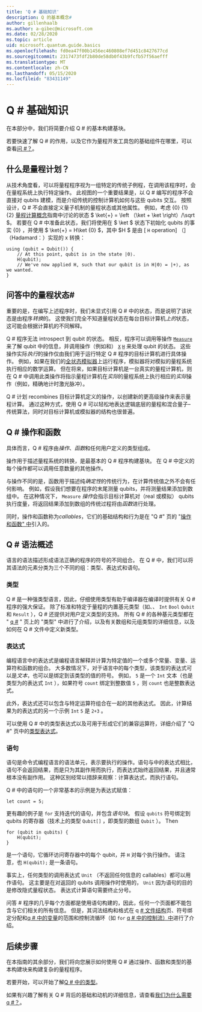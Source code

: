 ```yaml
---
title: 'Q # 基础知识'
description: Q 的基本概念#
author: gillenhaalb
ms.author: a-gibec@microsoft.com
ms.date: 02/28/2020
ms.topic: article
uid: microsoft.quantum.guide.basics
ms.openlocfilehash: fd0ea47f00b1456ec460808ef7d451c8427677cd
ms.sourcegitcommit: 2317473fdf2b80de58db0f43b9fcfb57f56aefff
ms.translationtype: MT
ms.contentlocale: zh-CN
ms.lasthandoff: 05/15/2020
ms.locfileid: "83431149"
---
```

# <a name="q-basics"></a>Q # 基础知识

在本部分中，我们将简要介绍 Q # 的基本构建基块。

若要快速了解 Q # 的作用，以及它作为量程开发工具包的基础组件在哪里，可以查看[问 #？](xref:microsoft.quantum.overview.q-sharp)。 

## <a name="what-is-a-quantum-program"></a>什么是量程计划？

从技术角度看，可以将量程程序视为一组特定的传统子例程，在调用该程序时，会在量程系统上执行特定操作。
此视图的一个重要结果是，以 Q # 编写的程序不会直接对 qubits 建模，而是介绍传统的控制计算机如何与这些 qubits 交互。
按照设计，Q # 不会直接定义量子机制的量程状态或其他属性。
例如，考虑 {0} {1} {2} [量程计算概念](xref:microsoft.quantum.concepts.intro)指南中讨论的状态 $ \ket{+} = \left （\ket + \ket \right）/\sqrt $。
若要在 Q # 中准备此状态，我们将使用在 $ \ket $ 状态下初始化 qubits 的事实 {0} ，并使用 $ \ket{+} = H\ket {0} $，其中 $H $ 是由 [ `H` operation] （] （Hadamard：）实现的 x 转换：

```qsharp
using (qubit = Qubit()) {
    // At this point, qubit is in the state |0⟩.
    H(qubit);
    // We've now applied H, such that our qubit is in H|0⟩ = |+⟩, as we wanted.
}
```

## <a name="quantum-states-in-q"></a>问答中的量程状态#

重要的是，在编写上述程序时，我们未显式引用 Q # 中的状态，而是说明了该状态是由程序*转换*的。
这使我们完全不知道量程状态在每台目标计算机*上的*状态，这可能会根据计算机的不同解释。 

Q # 程序无法 introspect 到 qubit 的状态。
相反，程序可以调用等操作 [`Measure`](xref:microsoft.quantum.intrinsic.measure) 来了解 qubit 中的信息，并调用操作（例如和） [`X`](xref:microsoft.quantum.intrinsic.x) [`H`](xref:microsoft.quantum.intrinsic.h) 来处理 qubit 的状态。
这些操作实际*执行*的操作仅由我们用于运行特定 Q # 程序的目标计算机进行具体操作。
例如，如果在我们的[全状态模拟器](xref:microsoft.quantum.machines.full-state-simulator)上运行程序，模拟器将对模拟的量程系统执行相应的数学运算。
但在将来，如果目标计算机是一台真实的量程计算机，则在 Q # 中调用此类操作将指示量程计算机在*实际*的量程系统上执行相应的*实际*操作（例如，精确地计时激光脉冲）。

Q # 计划 recombines 目标计算机定义的操作，以创建新的更高级操作来表示量程计算。
通过这种方式，使用 Q # 可以轻松地表达逻辑底层的量程和混合量子–传统算法，同时对目标计算机或模拟器的结构也很普遍。

## <a name="q-operations-and-functions"></a>Q # 操作和函数

具体而言，Q # 程序由*操作*、*函数*和任何用户定义的类型组成。 

操作用于描述量程系统的转换，是最基本的 Q # 程序构建基块。 在 Q # 中定义的每个操作都可以调用任意数量的其他操作。

与操作不同的是，函数用于描述纯*确定性*的传统行为，在计算传统值之外不会有任何影响。 例如，假设我们想要在程序的末尾测量 qubits，并将测量结果添加到数组中。
在这种情况下， `Measure` *操作*会指示目标计算机对（real 或模拟） qubits 执行度量，将返回结果添加到数组的传统过程将由*函数*进行处理。

同时，操作和函数称为*callables*，它们的基础结构和行为是在 "Q #" 页的 "[操作和函数" 中](xref:microsoft.quantum.guide.operationsfunctions)引入的。


## <a name="q-syntax-overview"></a>Q # 语法概述

语言的语法描述形成语法正确的程序的符号的不同组合。
在 Q # 中，我们可以将其语法的元素分类为三个不同的组：类型、表达式和语句。

### <a name="types"></a>类型
Q # 是一种强类型语言，因此，仔细使用类型有助于编译器在编译时提供有关 Q # 程序的强大保证。
除了标准和特定于量程的内置基元类型（如、、 `Int` `Bool` `Qubit` 和 `Result` ），Q # 还提供对用户定义类型的支持。
所有 Q # 的各种基元类型都在 " [q #](xref:microsoft.quantum.guide.types) " 页上的 "类型" 中进行了介绍，以及有关数组和元组类型的详细信息，以及如何在 Q # 文件中定义新类型。

### <a name="expressions"></a>表达式
编程语言中的表达式是编程语言解释并计算为特定值的一个或多个常量、变量、运算符和函数的组合。
大多数情况下，对于语言中的每个类型，该类型的表达式可以是*文本*，也可以是绑定到该类型的值的符号。
例如， `5` 是一个 `Int` 文本（也是类型为的表达式 `Int` ），如果符号 `count` 绑定到整数值 `5` ，则 `count` 也是整数表达式。

此外，表达式还可以包含与特定运算符组合在一起的其他表达式。
因此，计算结果为的表达式的另一个示例 `Int` `5` 是 `2+3` 。

可以使用 Q # 中的类型表达式以及可用于形成它们的兼容运算符，详细介绍了 "Q #" 页中的[类型表达式](xref:microsoft.quantum.guide.expressions)。 

### <a name="statements"></a>语句 
语句是命令式编程语言的语法单元，表示要执行的操作。语句与中的表达式相比，语句不会返回结果，而是只为其副作用而执行，而表达式始终返回结果，并且通常根本没有副作用。
这种区别经常以措辞来观察：计算表达式，而执行语句。

Q # 中的语句的一个非常基本的示例是为表达式赋值：
```qsharp
let count = 5;
```

更有趣的例子是 `for` 支持迭代的语句，并包含*语句块*。
假设 `qubits` 符号绑定到 qubits 的寄存器（技术上的类型 `Qubit[]` ，即类型的数组 `Qubit` ）。 Then
```qsharp
for (qubit in qubits) {
    H(qubit);
}
```
是一个语句，它循环访问寄存器中的每个 qubit，并 `H` 对每个执行操作。 请注意，也 `H(qubit);` 是一条语句。

事实上，任何类型的调用表达式 `Unit` （不返回任何信息的 callables）都可以用作语句。
这主要是在对返回的 qubits 调用操作时使用的， `Unit` 因为语句的目的是修改隐式量程状态。
表达式计算语句需要终止分号。

问答 # 程序的几乎每个方面都是使用语句构建的，因此，任何一个页面都不能包含与它们相关的所有信息。
但是，其词法结构和格式在 q [# 文件结构](xref:microsoft.quantum.guide.filestructure)页、符号绑定分配和[q # 中的变量](xref:microsoft.quantum.guide.variables)的范围和控制流循环（如 `for` [q # 中的控制流）中](xref:microsoft.quantum.guide.controlflow)进行了介绍。


## <a name="whats-next"></a>后续步骤
在本指南的其余部分，我们将向您展示如何使用 Q # 通过操作、函数和类型的基本构建块来构建复杂的量程程序。

若要开始，可以开始了解[Q # 中的类型](xref:microsoft.quantum.guide.types)。

如果有兴趣了解有关 Q # 背后的基础和动机的详细信息，请查看[我们为什么需要 q #？](https://devblogs.microsoft.com/qsharp/why-do-we-need-q/)。
